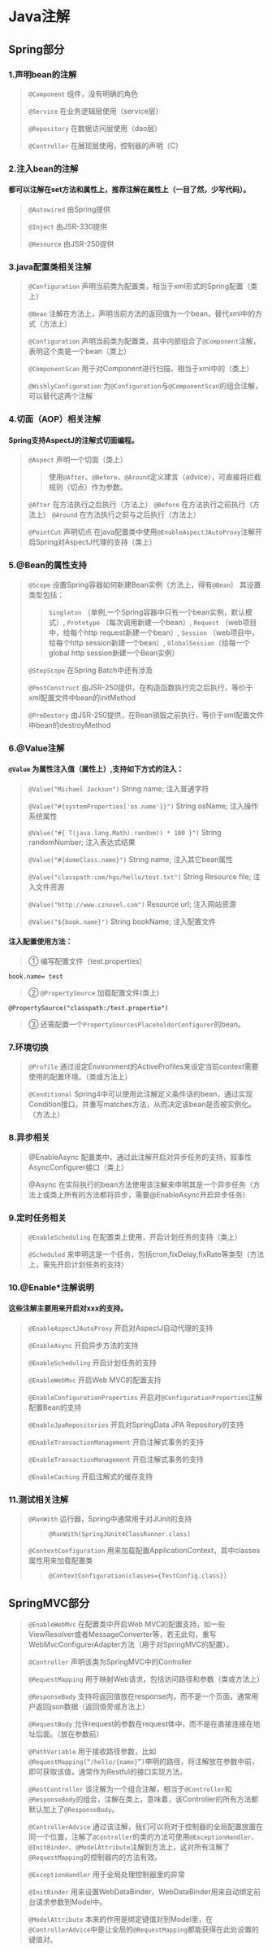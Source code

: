 # Java注解



## Spring部分

### 1.声明bean的注解

> `@Component` 组件，没有明确的角色
> 
> `@Service` 在业务逻辑层使用（service层）
> 
> `@Repository` 在数据访问层使用（dao层）
> 
> `@Controller` 在展现层使用，控制器的声明（C）

### 2.注入bean的注解

#### 都可以注解在set方法和属性上，推荐注解在属性上（一目了然，少写代码）。
> `@Autowired` 由Spring提供
> 
> `@Inject` 由JSR-330提供
> 
> `@Resource` 由JSR-250提供


### 3.java配置类相关注解

> `@Configuration` 声明当前类为配置类，相当于xml形式的Spring配置（类上）
> 
> `@Bean` 注解在方法上，声明当前方法的返回值为一个bean，替代xml中的方式（方法上）
> 
> `@Configuration` 声明当前类为配置类，其中内部组合了`@Component`注解，表明这个类是一个bean（类上）
> 
> `@ComponentScan` 用于对Component进行扫描，相当于xml中的（类上）
> 
> `@WishlyConfiguration` 为`@Configuration`与`@ComponentScan`的组合注解，可以替代这两个注解

### 4.切面（AOP）相关注解

#### Spring支持AspectJ的注解式切面编程。

> `@Aspect` 声明一个切面（类上） 
>> 使用`@After`、`@Before`、`@Around`定义建言（advice），可直接将拦截规则（切点）作为参数。
> 
> `@After` 在方法执行之后执行（方法上） 
> `@Before` 在方法执行之前执行（方法上） 
> `@Around` 在方法执行之前与之后执行（方法上）
> 
> `@PointCut` 声明切点 
> 在java配置类中使用`@EnableAspectJAutoProxy`注解开启Spring对AspectJ代理的支持（类上）

### 5.@Bean的属性支持

> `@Scope` 设置Spring容器如何新建Bean实例（方法上，得有`@Bean`） 
> 其设置类型包括：
>> `Singleton` （单例,一个Spring容器中只有一个bean实例，默认模式）, 
>> `Protetype` （每次调用新建一个bean）, 
>> `Request` （web项目中，给每个http request新建一个bean）, 
>> `Session` （web项目中，给每个http session新建一个bean）, 
>> `GlobalSession`（给每一个 global http session新建一个Bean实例）
> 
> `@StepScope` 在Spring Batch中还有涉及
> 
> `@PostConstruct` 由JSR-250提供，在构造函数执行完之后执行，等价于xml配置文件中bean的initMethod
> 
> `@PreDestory` 由JSR-250提供，在Bean销毁之前执行，等价于xml配置文件中bean的destroyMethod

### 6.@Value注解

#### `@Value` 为属性注入值（属性上）,支持如下方式的注入： 
> `@Value("Michael Jackson")` String name; 注入普通字符
>
> `@Value("#{systemProperties['os.name']}")` String osName; 注入操作系统属性
> 
> `@Value("#{ T(java.lang.Math).random() * 100 }")` String randomNumber; 注入表达式结果
> 
> `@Value("#{domeClass.name}")` String name; 注入其它bean属性
> 
> `@Value("classpath:com/hgs/hello/test.txt")` String Resource file; 注入文件资源
> 
> `@Value("http://www.cznovel.com")` Resource url; 注入网站资源
> 
> `@Value("${book.name}")` String bookName; 注入配置文件

#### 注入配置使用方法： 
> ① 编写配置文件（test.properties）
```
book.name= test
```
> ② `@PropertySource` 加载配置文件(类上)
```
@PropertySource("classpath:/test.propertie")
```
> ③ 还需配置一个`PropertySourcesPlaceholderConfigurer`的bean。

### 7.环境切换

> `@Profile` 通过设定Environment的ActiveProfiles来设定当前context需要使用的配置环境。（类或方法上）
> 
> `@Conditional` Spring4中可以使用此注解定义条件话的bean，通过实现Condition接口，并重写matches方法，从而决定该bean是否被实例化。（方法上）

### 8.异步相关

> @EnableAsync 配置类中，通过此注解开启对异步任务的支持，叙事性AsyncConfigurer接口（类上）
> 
> @Async 在实际执行的bean方法使用该注解来申明其是一个异步任务（方法上或类上所有的方法都将异步，需要@EnableAsync开启异步任务）

### 9.定时任务相关

> `@EnableScheduling` 在配置类上使用，开启计划任务的支持（类上）
> 
> `@Scheduled` 来申明这是一个任务，包括cron,fixDelay,fixRate等类型（方法上，需先开启计划任务的支持）

### 10.@Enable*注解说明

#### 这些注解主要用来开启对xxx的支持。
> `@EnableAspectJAutoProxy` 开启对AspectJ自动代理的支持
> 
> `@EnableAsync` 开启异步方法的支持
> 
> `@EnableScheduling` 开启计划任务的支持
> 
> `@EnableWebMvc` 开启Web MVC的配置支持
> 
> `@EnableConfigurationProperties` 开启对`@ConfigurationProperties`注解配置Bean的支持
> 
> `@EnableJpaRepositories` 开启对SpringData JPA Repository的支持
> 
> `@EnableTransactionManagement` 开启注解式事务的支持
> 
> `@EnableTransactionManagement` 开启注解式事务的支持
> 
> `@EnableCaching` 开启注解式的缓存支持

### 11.测试相关注解

> `@RunWith` 运行器，Spring中通常用于对JUnit的支持
>> `@RunWith(SpringJUnit4ClassRunner.class)`
> 
> `@ContextConfiguration` 用来加载配置ApplicationContext，其中classes属性用来加载配置类
>> `@ContextConfiguration(classes={TestConfig.class})`

## SpringMVC部分

> `@EnableWebMvc` 在配置类中开启Web MVC的配置支持，如一些ViewResolver或者MessageConverter等，若无此句，重写WebMvcConfigurerAdapter方法（用于对SpringMVC的配置）。
> 
> `@Controller` 声明该类为SpringMVC中的Controller
> 
> `@RequestMapping` 用于映射Web请求，包括访问路径和参数（类或方法上）
> 
> `@ResponseBody` 支持将返回值放在response内，而不是一个页面，通常用户返回json数据（返回值旁或方法上）
> 
> `@RequestBody` 允许request的参数在request体中，而不是在直接连接在地址后面。（放在参数前）
> 
> `@PathVariable` 用于接收路径参数，比如`@RequestMapping(“/hello/{name}”)`申明的路径，将注解放在参数中前，即可获取该值，通常作为Restful的接口实现方法。
> 
> `@RestController` 该注解为一个组合注解，相当于`@Controller`和`@ResponseBody`的组合，注解在类上，意味着，该Controller的所有方法都默认加上了`@ResponseBody`。
> 
> `@ControllerAdvice` 通过该注解，我们可以将对于控制器的全局配置放置在同一个位置，注解了`@Controller`的类的方法可使用`@ExceptionHandler`、`@InitBinder`、`@ModelAttribute`注解到方法上，这对所有注解了 `@RequestMapping`的控制器内的方法有效。
> 
> `@ExceptionHandler` 用于全局处理控制器里的异常
> 
> `@InitBinder` 用来设置WebDataBinder，WebDataBinder用来自动绑定前台请求参数到Model中。
> 
> `@ModelAttribute` 本来的作用是绑定键值对到Model里，在`@ControllerAdvice`中是让全局的`@RequestMapping`都能获得在此处设置的键值对。